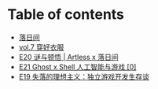 # Table of contents

* [落日间](README.md)
* [vol.7 穿好衣服](vol.7-chuan-hao-yi-fu.md)
* [E20 谜与顿悟 \|  Artless x 落日间](e20-mi-yu-dun-wu-artlessx-luo-ri-jian.md)
* [E21 Ghost x Shell 人工智能与游戏 \[0\]](e21.md)
* [E19 失落的理想主义：独立游戏开发生存谈](e19-shi-luo-de-li-xiang-zhu-yi-du-li-you-xi-kai-fa-sheng-cun-tan.md)

